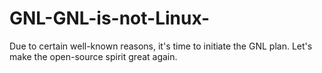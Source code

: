 # GNL-GNL-is-not-Linux-
Due to certain well-known reasons, it's time to initiate the GNL plan. Let's make the open-source spirit great again.

